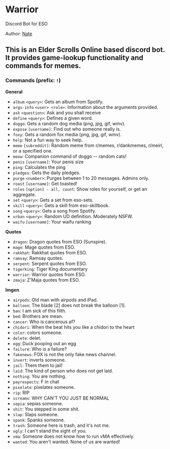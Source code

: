 # Warrior
Discord Bot for ESO

Author: [Nate](https://github.com/natetan)
## This is an Elder Scrolls Online based discord bot. It provides game-lookup functionality and commands for memes.

### Commands (prefix: `!`)
**General**
- `album` `<query>`: Gets an album from Spotify.
- `args-info` `<user> <role>`: Information about the arguments provided.
- `ask` `<question>`: Ask and you shall receive
- `define` `<query>`: Defines a given word.
- `doggo`: Gets a random dog media (png, jpg, gif, wmv).
- `expose` `[username]`: Find out who someone really is.
- `foxy`: Gets a random fox media (png, jpg, gif, wmv).
- `help`: Not a fun way to seek help.
- `meme` `[subreddit]`: Random meme from r/memes, r/dankmemes, r/meirl, or a specified one.
- `meow`: Companion command of doggo -- random cats!
- `penis` `[username]`: Your penis size
- `ping`: Calculates the ping
- `pledges`: Gets the daily pledges.
- `purge` `<number>`: Purges between 1 to 20 messages. Admins only.
- `roast` `[username]`: Get toasted!
- `roles` `[option] - all, count`: Show roles for yourself, or get an aggregate.
- `set` `<query>`: Gets a set from eso-sets.
- `skill` `<query>`: Gets a skill from eso-skillbook.
- `song` `<query>`: Gets a song from Spotify.
- `urban` `<query>`: Random UD definition. Moderately NSFW.
- `waifu` `[username]`: Your waifu ranking

**Quotes**
- `dragon`: Dragon quotes from ESO (Sunspire).
- `mage`: Mage quotes from ESO.
- `rakkhat`: Rakkhat quotes from ESO.
- `ramsay`: Ramsay quotes.
- `serpent`: Serpent quotes from ESO.
- `tigerking`: Tiger King documentary
- `warrior`: Warrior quotes from ESO.
- `zmaja`: Z'Maja quotes from ESO.

**Imgen**
- `airpods`: Old man with airpods and iPad.
- `balloon`: The blade [2] does not break the balloon [1].
- `ban`: I am sick of this filth.
- `bed`: Brothers are mean.
- `cancer`: Who is cancerous af?
- `chidori`: When the beat hits you like a chidori to the heart
- `color`: colors someone.
- `delete`: delet.
- `egg`: Duck pooping out an egg
- `failure`: Who is a failure?
- `fakenews`: FOX is not the only fake news channel.
- `invert`: inverts someone.
- `jail`: Them them to jail!
- `laid`: The kind of person who does not get laid.
- `nothing`: You are nothing.
- `payrespects`: F in chat
- `pixelate`: pixelates someone.
- `rip`: RIP
- `screams`: WHY CAN'T YOU JUST BE NORMAL
- `sepia`: sepias someone.
- `shit`: You stepped in some shit.
- `slap`: Slaps someone.
- `spank`: Spanks someone.
- `trash`: Someone here is trash, and it's not me.
- `ugly`: I can't stand the sight of you.
- `vma`: Someone does not know how to run vMA effectively.
- `wanted`: You aren't wanted. None of us are wanted!
